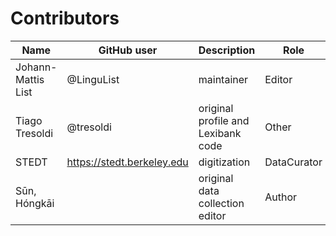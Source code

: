 # Contributors

Name | GitHub user | Description | Role
--- | --- | --- | ---
Johann-Mattis List | @LinguList | maintainer | Editor
Tiago Tresoldi | @tresoldi | original profile and Lexibank code | Other
STEDT | https://stedt.berkeley.edu | digitization | DataCurator
Sūn, Hóngkāi | | original data collection editor | Author
